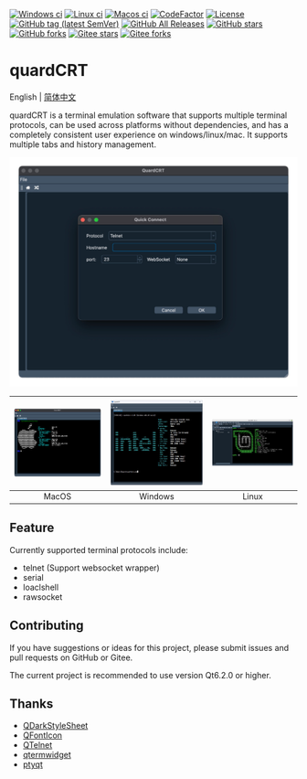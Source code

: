[![Windows ci](https://img.shields.io/github/actions/workflow/status/qqxiaoming/quardCRT/windows.yml?branch=main&logo=windows)](https://github.com/QQxiaoming/quardCRT/actions/workflows/windows.yml)
[![Linux ci](https://img.shields.io/github/actions/workflow/status/qqxiaoming/quardCRT/linux.yml?branch=main&logo=linux)](https://github.com/QQxiaoming/quardCRT/actions/workflows/linux.yml)
[![Macos ci](https://img.shields.io/github/actions/workflow/status/qqxiaoming/quardCRT/macos.yml?branch=main&logo=apple)](https://github.com/QQxiaoming/quardCRT/actions/workflows/macos.yml)
[![CodeFactor](https://img.shields.io/codefactor/grade/github/qqxiaoming/quardCRT.svg?logo=codefactor)](https://www.codefactor.io/repository/github/qqxiaoming/quardCRT)
[![License](https://img.shields.io/github/license/qqxiaoming/quardCRT.svg?colorB=f48041&logo=gnu)](https://github.com/QQxiaoming/quardCRT)
[![GitHub tag (latest SemVer)](https://img.shields.io/github/tag/QQxiaoming/quardCRT.svg?logo=git)](https://github.com/QQxiaoming/quardCRT/releases)
[![GitHub All Releases](https://img.shields.io/github/downloads/QQxiaoming/quardCRT/total.svg?logo=pinboard)](https://github.com/QQxiaoming/quardCRT/releases)
[![GitHub stars](https://img.shields.io/github/stars/QQxiaoming/quardCRT.svg?logo=github)](https://github.com/QQxiaoming/quardCRT)
[![GitHub forks](https://img.shields.io/github/forks/QQxiaoming/quardCRT.svg?logo=github)](https://github.com/QQxiaoming/quardCRT)
[![Gitee stars](https://gitee.com/QQxiaoming/quardCRT/badge/star.svg?theme=dark)](https://gitee.com/QQxiaoming/quardCRT)
[![Gitee forks](https://gitee.com/QQxiaoming/quardCRT/badge/fork.svg?theme=dark)](https://gitee.com/QQxiaoming/quardCRT)

# quardCRT

English | [简体中文](./README_zh_CN.md)

quardCRT is a terminal emulation software that supports multiple terminal protocols, can be used across platforms without dependencies, and has a completely consistent user experience on windows/linux/mac. It supports multiple tabs and history management.

![img4](./docs/img4.png)

| ![img1](./docs/img1.png) | ![img2](./docs/img2.png) | ![img3](./docs/img3.png) |
| :----------------------: | :----------------------: | :----------------------: |
| MacOS                    | Windows                  | Linux                    |

## Feature

Currently supported terminal protocols include:

- telnet (Support websocket wrapper)
- serial
- loaclshell
- rawsocket

## Contributing

If you have suggestions or ideas for this project, please submit issues and pull requests on GitHub or Gitee.

The current project is recommended to use version Qt6.2.0 or higher.

## Thanks

- [QDarkStyleSheet](https://github.com/ColinDuquesnoy/QDarkStyleSheet)
- [QFontIcon](https://github.com/dridk/QFontIcon)
- [QTelnet](https://github.com/silderan/QTelnet.git)
- [qtermwidget](https://github.com/lxqt/qtermwidget)
- [ptyqt](https://github.com/kafeg/ptyqt)
